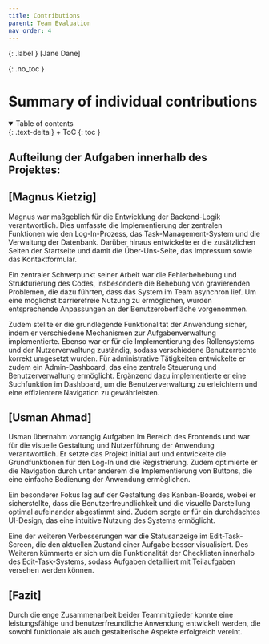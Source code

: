 ```yaml
---
title: Contributions
parent: Team Evaluation
nav_order: 4
---
```


{: .label }
[Jane Dane]

{: .no_toc }
# Summary of individual contributions

<details open markdown="block">
{: .text-delta }
<summary>Table of contents</summary>
+ ToC
{: toc }
</details>

## Aufteilung der Aufgaben innerhalb des Projektes:

## [Magnus Kietzig]

Magnus war maßgeblich für die Entwicklung der Backend-Logik verantwortlich. Dies umfasste die Implementierung der zentralen Funktionen wie den Log-In-Prozess, das Task-Management-System und die Verwaltung der Datenbank. Darüber hinaus entwickelte er die zusätzlichen Seiten der Startseite und damit die Über-Uns-Seite, das Impressum sowie das Kontaktformular.

Ein zentraler Schwerpunkt seiner Arbeit war die Fehlerbehebung und Strukturierung des Codes, insbesondere die Behebung von gravierenden Problemen, die dazu führten, dass das System im Team asynchron lief. Um eine möglichst barrierefreie Nutzung zu ermöglichen, wurden entsprechende Anpassungen an der Benutzeroberfläche vorgenommen.

Zudem stellte er die grundlegende Funktionalität der Anwendung sicher, indem er verschiedene Mechanismen zur Aufgabenverwaltung implementierte. Ebenso war er für die Implementierung des Rollensystems und der Nutzerverwaltung zuständig, sodass verschiedene Benutzerrechte korrekt umgesetzt wurden. Für administrative Tätigkeiten entwickelte er zudem ein Admin-Dashboard, das eine zentrale Steuerung und Benutzerverwaltung ermöglicht. Ergänzend dazu implementierte er eine Suchfunktion im Dashboard, um die Benutzerverwaltung zu erleichtern und eine effizientere Navigation zu gewährleisten.

## [Usman Ahmad]

Usman übernahm vorrangig Aufgaben im Bereich des Frontends und war für die visuelle Gestaltung und Nutzerführung der Anwendung verantwortlich. Er setzte das Projekt initial auf und entwickelte die Grundfunktionen für den Log-In und die Registrierung. Zudem optimierte er die Navigation durch unter anderem die Implementierung von Buttons, die eine einfache Bedienung der Anwendung ermöglichen.

Ein besonderer Fokus lag auf der Gestaltung des Kanban-Boards, wobei er sicherstellte, dass die Benutzerfreundlichkeit und die visuelle Darstellung optimal aufeinander abgestimmt sind. Zudem sorgte er für ein durchdachtes UI-Design, das eine intuitive Nutzung des Systems ermöglicht.

Eine der weiteren Verbesserungen war die Statusanzeige im Edit-Task-Screen, die den aktuellen Zustand einer Aufgabe besser visualisiert. Des Weiteren kümmerte er sich um die Funktionalität der Checklisten innerhalb des Edit-Task-Systems, sodass Aufgaben detailliert mit Teilaufgaben versehen werden können.

## [Fazit]

Durch die enge Zusammenarbeit beider Teammitglieder konnte eine leistungsfähige und benutzerfreundliche Anwendung entwickelt werden, die sowohl funktionale als auch gestalterische Aspekte erfolgreich vereint.